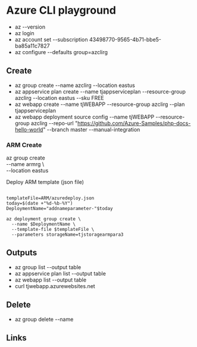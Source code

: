 # Azure CLI playground
* az --version   
* az login
* az account set --subscription 43498770-9565-4b71-bbe5-ba85a11c7827
* az configure --defaults group=azclirg



## Create 

* az group create --name azclirg --location eastus
* az appservice plan create --name tjappserviceplan --resource-group azclirg --location eastus --sku FREE
* az webapp create --name tjWEBAPP --resource-group azclirg --plan tjappserviceplan
* az webapp deployment source config --name tjWEBAPP --resource-group azclirg --repo-url "https://github.com/Azure-Samples/php-docs-hello-world" --branch master --manual-integration

### ARM Create 

az group create \
--name armrg \                        
  --location eastus     

Deploy ARM template (json file)

```

templateFile=ARM/azuredeploy.json
today=$(date +"%d-%b-%Y")
DeploymentName="addnameparameter-"$today

az deployment group create \
  --name $DeploymentName \
  --template-file $templateFile \
  --parameters storageName=tjstoragearmpara3
```

## Outputs

* az group list --output table
* az appservice plan list --output table
* az webapp list --output table  
* curl tjwebapp.azurewebsites.net   


## Delete 

* az group delete --name 

## Links

